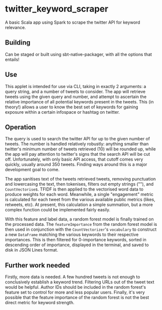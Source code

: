 # twitter_keyword_scraper
A basic Scala app using Spark to scrape the twitter API for keyword relevance.

## Building
Can be staged or built using sbt-native-packager, with all the options that entails!

## Use
This applet is intended for use via CLI, taking in exactly 2 arguments: a query string, and a number of tweets to consider. The app will retrieve tweets using the given query and number, and attempt to ascertain the relative importance of all potential keywords present in the tweets. This (in theory!) allows a user to know the best set of keywords for gaining exposure within a certain infospace or hashtag on twitter.

## Operation
The query is used to search the twitter API for up to the given number of tweets. The number is handled relatively robustly: anything smaller than twitter's minimum number of tweets retrieved (10) will be rounded up, while the app will pay attention to twitter's signs that the search API will be cut off. Unfortunately, with only basic API access, that cutoff comes very quickly, usually around 350 tweets. Finding ways around this is a major development goal to come.

The app sanitises text of the tweets retrieved tweets, removing punctuation and lowercasing the text, then tokenises, filters out empty strings (""), and `CountVectorise`s. TFIDF is then applied to the vectorised word data to produce weights for each word. Meanwhile, a single "engagement" metric is calculated for each tweet from the various available public metrics (likes, retweets, etc). At present, this calculation a simple summation, but a more complex function could be implemented fairly easily.

With this feature and label data, a random forest model is finally trained on the processed data. The `featureImportance` from the random forest model is then used in conjunction with the `CountVectorizer`'s `vocabulary` to construct a new `DataFrame` matching the various keywords to their respective importances. This is then filtered for 0-importance keywords, sorted in descending order of importance, displayed in the terminal, and saved to disk in JSON Lines format. 

## Further work needed
Firstly, more data is needed. A few hundred tweets is not enough to conclusively establish a keyword trend. Filtering URLs out of the tweet text would be helpful. Author IDs should be included in the random forest's feature set to control for more and less popular users. Finally, it's very possible that the feature importance of the random forest is not the best direct metric for keyword strength.
